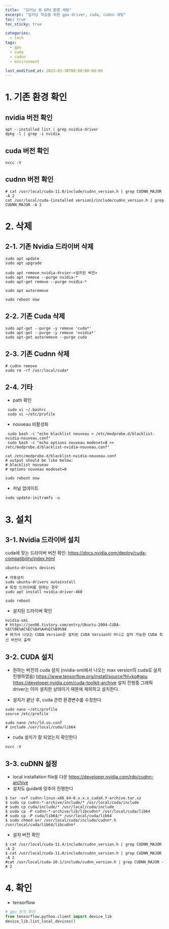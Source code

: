 ```yaml
---
title:  "딥러닝 용 GPU 환경 세팅"
excerpt: "딥러닝 학습을 위한 gpu driver, cuda, cudnn 세팅"
toc: true
toc_sticky: true

categories:
  - tech
tags:
  - gpu
  - cuda
  - cudnn
  - environment

last_modified_at: 2023-03-30T00:00:00-00:00
---
```


# 1. 기존 환경 확인
## nvidia 버전 확인
```shell
apt --installed list | grep nvidia-driver
dpkg -l | grep -i nvidia
```

## cuda 버전 확인
```shell
nvcc -V
```

## cudnn 버전 확인
```shell
# cat /usr/local/cuda-11.0/include/cudnn_version.h | grep CUDNN_MAJOR -A 2
cat /usr/local/cuda-{installed version}/include/cudnn_version.h | grep CUDNN_MAJOR -A 2
```

# 2. 삭제
## 2-1. 기존 Nvidia 드라이버 삭제
```shell
sudo apt update
sudo apt upgrade

sudo apt remove nvidia-drvier-<설치된 버전>
sudo apt remove --purge nvidia-*
sudo apt-get remove --purge nvidia-*

sudo apt autoremove

sudo reboot now
```

## 2-2. 기존 Cuda 삭제
```shell
sudo apt-get --purge -y remove 'cuda*'
sudo apt-get --purge -y remove 'nvidia*'
sudo apt-get autoremove --purge cuda
```

## 2-3. 기존 Cudnn 삭제
```shell
# cudnn remove
sudo rm -rf /usr/local/cuda*
```

## 2-4. 기타
* path 확인
```shell
 sudo vi ~/.bashrc
 sudo vi ~/etc/profile
```
* nouveau 비활성화
```shell
 sudo bash -c "echo blacklist nouveau > /etc/modprobe.d/blacklist-nvidia-nouveau.conf"
 sudo bash -c "echo options nouveau modeset=0 >> /etc/modprobe.d/blacklist-nvidia-nouveau.conf"
```
```shell
cat /etc/modprobe.d/blacklist-nvidia-nouveau.conf
# output should be like below:
# blacklist nouveau
# options nouveau modeset=0

sudo reboot now
```

* 커널 업데이트
```shell
sudo update-initramfs -u
```

# 3. 설치
## 3-1. Nvidia 드라이버 설치
cuda에 맞는 드라이버 버전 확인: <https://docs.nvidia.com/deploy/cuda-compatibility/index.html>
```shell
ubuntu-drivers devices

# 자동설치
sudo ubuntu-drivers autoinstall
# 특정 드라이버를 원하는 경우
sudo apt install nvidia-driver-460

sudo reboot
```

* 설치된 드라이버 확인
```shell
nvidia-smi
# https://jeo96.tistory.com/entry/Ubuntu-2004-CUDA-%EC%9E%AC%EC%84%A4%EC%B9%98
# 여기서 나오는 CUDA Version은 설치된 CUDA Version이 아니고 설치 가능한 CUDA 최신 버전이 출력
```

## 3-2. CUDA 설치
* 원하는 버전의 cuda 설치 (nvidia-smi에서 나오는 max version의 cuda로 설치 진행하였음)
<https://www.tensorflow.org/install/source?hl=ko#gpu>
<https://developer.nvidia.com/cuda-toolkit-archive>
설치 진행중 그래픽 driver는 이미 설치한 상태이기 때문에 제외하고 설치한다.
 
* 설치가 끝난 후, cuda 관련 환경변수를 수정한다
```shell
sudo nano ~/etc/profile
source /etc/profile

sudo nano /etc/ld.so.conf
# include /usr/local/cuda/lib64
```
* cuda 설치가 잘 되었는지 확인한다
```shell
nvcc -V
```

## 3-3. cuDNN 설정
* local installation file을 다운
<https://developer.nvidia.com/rdp/cudnn-archive>
* 설치도 guide에 맞추어 진행한다
```shell
$ tar -xvf cudnn-linux-x86_64-8.x.x.x_cudaX.Y-archive.tar.xz
$ sudo cp cudnn-*-archive/include/* /usr/local/cuda/include 
# sudo cp cuda/include/* /usr/local/cuda/include 
$ sudo cp -P cudnn-*-archive/lib/libcudnn* /usr/local/cuda/lib64 
# sudo cp -P cuda/lib64/* /usr/local/cuda/lib64 
$ sudo chmod a+r /usr/local/cuda/include/cudnn*.h /usr/local/cuda/lib64/libcudnn*
```
* 설치 버전 확인
```shell
$ cat /usr/local/cuda-11.4/include/cudnn_version.h | grep CUDNN_MAJOR -A 2
$ cat /usr/local/cuda-11.0/include/cudnn_version.h | grep CUDNN_MAJOR -A 2
#cat /usr/local/cuda-10.1/include/cudnn_version.h | grep CUDNN_MAJOR -A 2
```

# 4. 확인
* tensorflow
```python
# gpu 동작 확인
from tensorflow.python.client import device_lib
device_lib.list_local_devices()
```